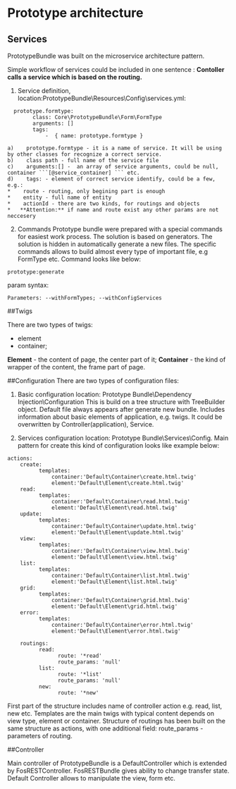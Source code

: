 # Prototype architecture

## Services

PrototypeBundle was built on the microservice architecture pattern. 

Simple workflow of services could be included in one sentence :
**Contoller calls a service which is based on the routing.**
  1.  Service definition, location:PrototypeBundle\Resources\Config\services.yml:
```
  prototype.formtype:
        class: Core\PrototypeBundle\Form\FormType
        arguments: []        
        tags:
            -  { name: prototype.formtype } 

```


    a)    prototype.formtype - it is a name of service. It will be using by other classes for recognize a correct service. 
    b)    class path - full name of the service file
    c)    arguments:[] -  an array of service arguments, could be null, container ```[@service_container] ``` etc.
    d)    tags: - element of correct service identify, could be a few, e.g.:
    *    route - routing, only begining part is enough 
    *    entity - full name of entity
    *    actionId - there are two kinds, for routings and objects
    *   **Attention:** if name and route exist any other params are not neccesery
  2. Commands
Prototype bundle were prepared with a special commands for easiest work process. The solution is based on generators. The solution is hidden in automatically generate a new files. The specific commands allows to build almost every type of important file, e.g FormType etc.
Command looks like below:
```
prototype:generate 
```
param syntax:
```
Parameters: --withFormTypes; --withConfigServices
```



##Twigs

There are two types of twigs:
- element
- container;

**Element** - the content of page, the center part of it;
**Container** - the kind of wrapper of the content, the frame part of page.



##Configuration
There are two types of configuration files:
  1. Basic configuration location: Prototype Bundle\Dependency Injection\Configuration This is build on a tree structure with TreeBuilder object. Default file always appears after generate new bundle. Includes information about basic elements of application, e.g. twigs. It could be overwritten by Controller(application), Service.


  2. Services configuration location: Prototype Bundle\Services\Config. Main pattern for create this kind of configuration looks like example below:

```
actions:
    create:
          templates:
              container:'Default\Container\create.html.twig'
              element:'Default\Element\create.html.twig'
    read:
          templates:
              container:'Default\Container\read.html.twig'
              element:'Default\Element\read.html.twig'
    update:
          templates:
              container:'Default\Container\update.html.twig'
              element:'Default\Element\update.html.twig'
    view:
          templates:
              container:'Default\Container\view.html.twig'
              element:'Default\Element\view.html.twig'
    list:
          templates:
              container:'Default\Container\list.html.twig'
              element:'Default\Element\list.html.twig'
    grid:
          templates:
              container:'Default\Container\grid.html.twig'
              element:'Default\Element\grid.html.twig'
    error:
          templates:
              container:'Default\Container\error.html.twig'
              element:'Default\Element\error.html.twig'
              
    routings:
          read:
                route: '*read'
                route_params: 'null'
          list:
                route: '*list'
                route_params: 'null'
          new:
                route: '*new'
```

First part of the structure includes name of controller action e.g. read, list, new etc. Templates are the main twigs with typical content depends on view type, element or container. Structure of routings has been built on the same structure as actions, with one additional field: route_params - parameters of routing.

##Controller

Main controller of PrototypeBundle is a DefaultController which is extended by FosRESTController. 
FosRESTBundle gives ability to change transfer state.
Default Controller allows to manipulate the view, form etc.   

